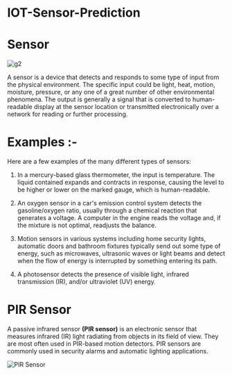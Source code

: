 # IOT-Sensor-Prediction


# Sensor 
![g2](https://user-images.githubusercontent.com/52448964/89741441-fce12680-daae-11ea-9870-f650ed8bcffe.jpg)

A sensor is a device that detects and responds to some type of input from the physical environment. The specific input could be light, heat, motion, moisture, pressure, or any one of a great number of other environmental phenomena. The output is generally a signal that is converted to human-readable display at the sensor location or transmitted electronically over a network for reading or further processing. 

# Examples :-

Here are a few examples of the many different types of sensors:

1. In a mercury-based glass thermometer, the input is temperature. The liquid contained expands and contracts in response, causing the level to be higher or lower on the marked gauge, which is human-readable. 

2. An oxygen sensor in a car's emission control system detects the gasoline/oxygen ratio, usually through a chemical reaction that generates a voltage. A computer in the engine reads the voltage and, if the mixture is not optimal, readjusts the balance. 

3. Motion sensors in various systems including home security lights, automatic doors and bathroom fixtures typically send out some type of energy, such as microwaves, ultrasonic waves or light beams and detect when the flow of energy is interrupted by something entering its path. 

4. A photosensor detects the presence of visible light, infrared transmission (IR), and/or ultraviolet (UV) energy.

# PIR Sensor

A passive infrared sensor **(PIR sensor)** is an electronic sensor that measures infrared (IR) light radiating from objects in its field of view. They are most often used in PIR-based motion detectors. PIR sensors are commonly used in security alarms and automatic lighting applications.

![PIR Sensor](https://encrypted-tbn0.gstatic.com/images?q=tbn%3AANd9GcS-br9udpagzwMA-06MHwYlBuneEHvzQJAPiw&usqp=CAU)




